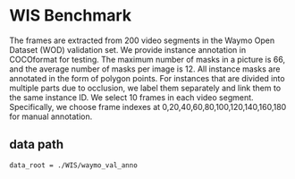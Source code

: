 # WIS Benchmark
The frames are extracted from 200 video segments in the Waymo Open Dataset (WOD) validation set. 
We provide instance annotation in COCOformat for testing.
The maximum number of masks in a picture is 66, and the average number of masks per image is 12.
All instance masks are annotated in the form of polygon points.
For instances that are divided into multiple parts due to occlusion, we label them separately and link them to the same instance ID. We select 10 frames in each video segment. 
Specifically, we choose frame indexes at 0,20,40,60,80,100,120,140,160,180 for manual annotation.

## data path
```
data_root = ./WIS/waymo_val_anno
```